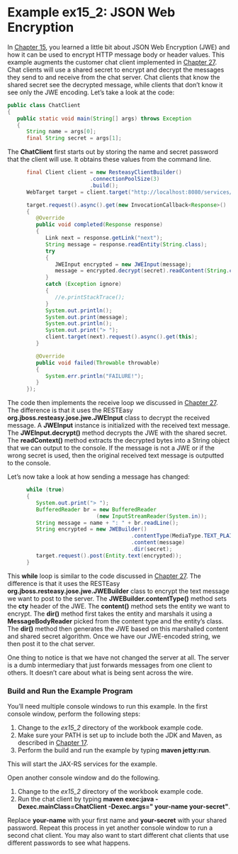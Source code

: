 # Example ex15_2: JSON Web Encryption


In [Chapter 15](../../part1/chapter15/securing_jax_rs.md), you learned a little bit about JSON Web Encryption (JWE) and how it can be used to encrypt HTTP message body or header values. This example augments the customer chat client implemented in [Chapter 27](../chapter27/examples_for_chapter_13.md). Chat clients will use a shared secret to encrypt and decrypt the messages they send to and receive from the chat server. Chat clients that know the shared secret see the decrypted message, while clients that don’t know it see only the JWE encoding. Let’s take a look at the code:


```Java:src/main/java/ChatClient.java
public class ChatClient
{
   public static void main(String[] args) throws Exception
   {
      String name = args[0];
      final String secret = args[1];
```


The **ChatClient** first starts out by storing the name and secret password that the client will use. It obtains these values from the command line.



```Java
      final Client client = new ResteasyClientBuilder()
                          .connectionPoolSize(3)
                          .build();
      WebTarget target = client.target("http://localhost:8080/services/chat");

      target.request().async().get(new InvocationCallback<Response>()
      {
         @Override
         public void completed(Response response)
         {
            Link next = response.getLink("next");
            String message = response.readEntity(String.class);
            try
            {
               JWEInput encrypted = new JWEInput(message);
               message = encrypted.decrypt(secret).readContent(String.class);
            }
            catch (Exception ignore)
            {
               //e.printStackTrace();
            }
            System.out.println();
            System.out.print(message);
            System.out.println();
            System.out.print("> ");
            client.target(next).request().async().get(this);
         }

         @Override
         public void failed(Throwable throwable)
         {
            System.err.println("FAILURE!");
         }
      });
```


The code then implements the receive loop we discussed in [Chapter 27](../chapter27/examples_for_chapter_13.md). The difference is that it uses the RESTEasy **org.jboss.resteasy.jose.jwe.JWEInput** class to decrypt the received message. A **JWEInput** instance is initialized with the received text message. The **JWEInput.decrypt()** method decrypts the JWE with the shared secret. The **readContext()** method extracts the decrypted bytes into a String object that we can output to the console. If the message is not a JWE or if the wrong secret is used, then the original received text message is outputted to the console.



Let’s now take a look at how sending a message has changed:


```Java
      while (true)
      {
         System.out.print("> ");
         BufferedReader br = new BufferedReader
                            (new InputStreamReader(System.in));
         String message = name + ": " + br.readLine();
         String encrypted = new JWEBuilder()
                                       .contentType(MediaType.TEXT_PLAIN_TYPE)
                                       .content(message)
                                       .dir(secret);
         target.request().post(Entity.text(encrypted));
      }
```


This **while** loop is similar to the code discussed in [Chapter 27](../chapter27/examples_for_chapter_13.md). The difference is that it uses the RESTEasy **org.jboss.resteasy.jose.jwe.JWEBuilder** class to encrypt the text message we want to post to the server. The **JWEBuilder.contentType()** method sets the **cty** header of the JWE. The **content()** method sets the entity we want to encrypt. The **dir()** method first takes the entity and marshals it using a **MessageBodyReader** picked from the content type and the entity’s class. The **dir()** method then generates the JWE based on this marshalled content and shared secret algorithm. Once we have our JWE-encoded string, we then post it to the chat server.


One thing to notice is that we have not changed the server at all. The server is a dumb intermediary that just forwards messages from one client to others. It doesn’t care about what is being sent across the wire.



### Build and Run the Example Program


You’ll need multiple console windows to run this example. In the first console window, perform the following steps:


1. Change to the *ex15_2* directory of the workbook example code.
2. Make sure your PATH is set up to include both the JDK and Maven, as described in [Chapter 17](../chapter17/workbook_introduction.md).
3. Perform the build and run the example by typing **maven jetty:run**.


This will start the JAX-RS services for the example.


Open another console window and do the following.


1. Change to the *ex15_2* directory of the workbook example code.
2. Run the chat client by typing **maven exec:java -Dexec.mainClass=ChatClient -Dexec.args=" your-name your-secret"**.



Replace **your-name** with your first name and **your-secret** with your shared password. Repeat this process in yet another console window to run a second chat client. You may also want to start different chat clients that use different passwords to see what happens.
